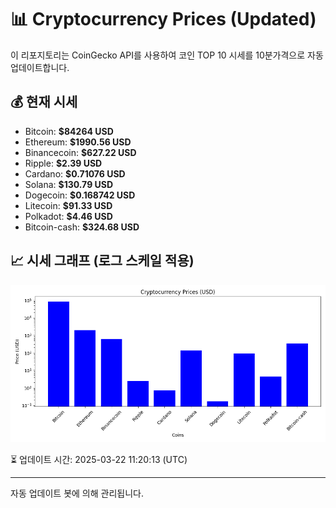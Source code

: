 
# 📊 Cryptocurrency Prices (Updated)

이 리포지토리는 CoinGecko API를 사용하여 코인 TOP 10 시세를 10분가격으로 자동 업데이트합니다.

## 💰 현재 시세
- Bitcoin: **$84264 USD**
- Ethereum: **$1990.56 USD**
- Binancecoin: **$627.22 USD**
- Ripple: **$2.39 USD**
- Cardano: **$0.71076 USD**
- Solana: **$130.79 USD**
- Dogecoin: **$0.168742 USD**
- Litecoin: **$91.33 USD**
- Polkadot: **$4.46 USD**
- Bitcoin-cash: **$324.68 USD**

## 📈 시세 그래프 (로그 스케일 적용)
![Crypto Prices](crypto_prices.png)

⏳ 업데이트 시간: 2025-03-22 11:20:13 (UTC)

---
자동 업데이트 봇에 의해 관리됩니다.
